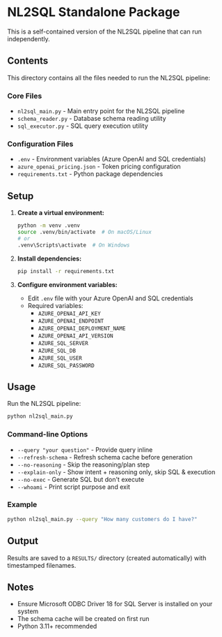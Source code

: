 # NL2SQL Standalone Package

This is a self-contained version of the NL2SQL pipeline that can run independently.

## Contents

This directory contains all the files needed to run the NL2SQL pipeline:

### Core Files
- `nl2sql_main.py` - Main entry point for the NL2SQL pipeline
- `schema_reader.py` - Database schema reading utility
- `sql_executor.py` - SQL query execution utility

### Configuration Files
- `.env` - Environment variables (Azure OpenAI and SQL credentials)
- `azure_openai_pricing.json` - Token pricing configuration
- `requirements.txt` - Python package dependencies

## Setup

1. **Create a virtual environment:**
   ```bash
   python -m venv .venv
   source .venv/bin/activate  # On macOS/Linux
   # or
   .venv\Scripts\activate  # On Windows
   ```

2. **Install dependencies:**
   ```bash
   pip install -r requirements.txt
   ```

3. **Configure environment variables:**
   - Edit `.env` file with your Azure OpenAI and SQL credentials
   - Required variables:
     - `AZURE_OPENAI_API_KEY`
     - `AZURE_OPENAI_ENDPOINT`
     - `AZURE_OPENAI_DEPLOYMENT_NAME`
     - `AZURE_OPENAI_API_VERSION`
     - `AZURE_SQL_SERVER`
     - `AZURE_SQL_DB`
     - `AZURE_SQL_USER`
     - `AZURE_SQL_PASSWORD`

## Usage

Run the NL2SQL pipeline:

```bash
python nl2sql_main.py
```

### Command-line Options

- `--query "your question"` - Provide query inline
- `--refresh-schema` - Refresh schema cache before generation
- `--no-reasoning` - Skip the reasoning/plan step
- `--explain-only` - Show intent + reasoning only, skip SQL & execution
- `--no-exec` - Generate SQL but don't execute
- `--whoami` - Print script purpose and exit

### Example

```bash
python nl2sql_main.py --query "How many customers do I have?"
```

## Output

Results are saved to a `RESULTS/` directory (created automatically) with timestamped filenames.

## Notes

- Ensure Microsoft ODBC Driver 18 for SQL Server is installed on your system
- The schema cache will be created on first run
- Python 3.11+ recommended
